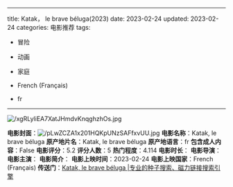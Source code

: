 
---
title: Katak， le brave béluga(2023)
date: 2023-02-24
updated: 2023-02-24
categories: 电影推荐
tags:

- 冒险
- 动画
- 家庭

- French (Français)
- fr
---

<img src="https://image.tmdb.org/t/p/original/xgRLyliEA7XatJHmdvKnqghzhOs.jpg" alt="/xgRLyliEA7XatJHmdvKnqghzhOs.jpg" title="/xgRLyliEA7XatJHmdvKnqghzhOs.jpg">

**电影封面**：<img src="https://image.tmdb.org/t/p/w200/pLwZCZA1x201HQKpUNzSAFfxvUU.jpg" alt="/pLwZCZA1x201HQKpUNzSAFfxvUU.jpg" title="/pLwZCZA1x201HQKpUNzSAFfxvUU.jpg">
**电影名称**：Katak, le brave béluga
**原产地片名**：Katak, le brave béluga
**原产地语言**：fr
**包含成人内容**：False
**电影评分**：5.2
**评分人数**：5
**热门程度**：4.114
**电影时长**：
**电影导演**：
**电影主演**：
**电影简介**：
**电影上映时间**：2023-02-24
**电影上映国家**：French (Français)
**传送门**：[Katak, le brave béluga |专业的种子搜索、磁力链接搜索引擎](https://movie.amd794.com:2083/?search=Katak%2C%20le%20brave%20b%C3%A9luga&ordering=&mode=match_phrase&page_size=10&page=1)

